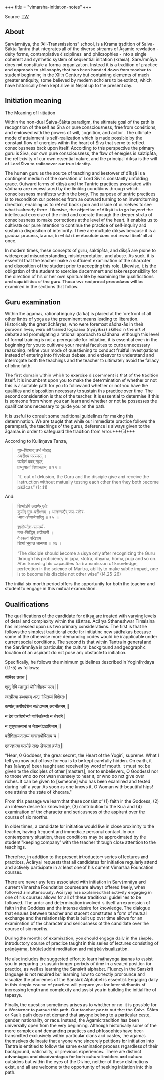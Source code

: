 +++
title = "vimarsha-initiation-notes"
+++

Source: [TW](https://www.vimarshafoundation.org/challenge-page/introtosarvamnaya)

## About
Sarvāmnāya, the “All-Transmissions” school, is a Krama tradition of Śaiva-Śākta Tantra that integrates all of the diverse streams of Āgamic revelation - deity forms, contemplative disciplines, and philosophies - into a single coherent and synthetic system of sequential initiation (krama). Sarvāmnāya does not constitute a formal organization. Instead it is a tradition of practice and approach to philosophy that has been handed down from teacher to student beginning in the XIIth Century but containing elements of much greater antiquity, some believed by modern scholars to be extinct, which have historically been kept alive in Nepal up to the present day.

## Initiation meaning
The Meaning of Initiation

Within the non-dual Śaiva-Śākta paradigm, the ultimate goal of the path is recognition of the self as Śiva or pure consciousness, free from conditions, and endowed with the powers of will, cognition, and action. The ultimate mode of attainment is self-realization which is made possible by the constant flow of energies within the heart of Śiva that serve to reflect consciousness back upon itself. According to this perspective the primary guru is Śiva, our own pure consciousness, the flow of energies is śaktipāta, the reflexivity of our own essential nature, and the principal dīkṣā is the will of Lord Śiva to rediscover our true identity.

The human guru as the source of teaching and bestower of dīkṣā is a contingent medium of the operation of Lord Śiva’s constantly unfolding grace. Outward forms of dīkṣā and the Tantric practices associated with sādhana are necessitated by the limiting conditions through which consciousness manifests within the body. The purpose of tantric practices is to recondition our potencies from an outward turning to an inward turning direction, enabling us to reflect back upon and inside of ourselves to see what is already there. Likewise, the objective of dīkṣā is to go beyond the intellectual exercise of the mind and operate through the deeper strata of consciousness to make corrections at the level of the heart. It enables us to cultivate our pure intention to continue the practice of self-inquiry and sustain a disposition of interiority. There are multiple dīkṣās because it is a gradual process, krama, in which the Absolute does not reveal itself all at once.

In modern times, these concepts of guru, śaktipāta, and dīkṣā are prone to widespread misunderstanding, misinterpretation, and abuse. As such, it is essential that the teacher make a sufficient examination of the character and disposition of the student prior to accepting this role. Likewise, it is the obligation of the student to exercise discernment and take responsibility for the direction of his or her own spiritual life by examining the qualifications and capabilities of the guru. These two reciprocal procedures will be examined in the sections that follow.

## Guru examination
Within the āgamas, rational inquiry (tarka) is placed at the forefront of all other limbs of yoga as the preeminent means leading to liberation. Historically the great āchāryas, who were foremost sādhakās in their personal lives, were all trained logicians (nyāyikas) skilled in the art of debate and promulgating a rational approach to sādhana. Although this level of formal training is not a prerequisite for initiation, it is essential even in the beginning for you to cultivate your mental faculties to curb unnecessary reasoning, refine your mode of questioning to conduct fruitful investigations instead of entering into frivolous debate, and endeavor to understand and interrogate both the teachings and the teacher to ultimately avoid the fallacy of blind faith.

The first domain within which to exercise discernment is that of the tradition itself. It is incumbent upon you to make the determination of whether or not this is a suitable path for you to follow and whether or not you have the qualities and disposition necessary to sustain this practice over time. The second consideration is that of the teacher. It is essential to determine if this is someone from whom you can learn and whether or not he possesses the qualifications necessary to guide you on the path.

It is useful to consult some traditional guidelines for making this determination. We are taught that while our immediate practice follows the paramparā, the teachings of the gurus, deference is always given to the āgamas in order to safeguard the tradition from error.+++(5)+++

According to Kulārṇava Tantra,

> गुरु-शिष्याव् उभौ मोहाद्  
अपरीक्ष्य परस्परम् ।  
उपदेशं ददद् गृह्णन्  
प्राप्नुयातां पिशाचताम् ॥ ११ ॥
>
> “If, out of delusion, the Guru and the disciple give and receive the instruction without mutually testing each other then they both become piśācas” (14.11)

And:

> शिष्योऽपि लक्षणैर् एतैः  
> कुर्याद् गुरु-परीक्षणम् ।
> आनन्दाद्यैर् जप-स्तोत्र-  
> ध्यान-होमार्चनादिषु ॥ २५ ॥
>
> ज्ञानोपदेश-सामर्थ्य-  
> मन्त्र-सिद्धिम् अपीश्वरी ।  
> वेधकत्वं परिज्ञाय  
> शिष्यो भूयान्न चान्यथा ॥ २६ ॥
>
> “The disciple should become a śiṣya only after recognizing the Guru through his proficiency in japa, stotra, dhyāna, homa, pūjā and so on. After knowing his capacities for transmission of knowledge, perfection in the science of Mantra, ability to make subtle impact, one is to become his disciple not other wise” (14.25-26)

The initial six month period offers the opportunity for both the teacher and student to engage in this mutual examination.

## Qualifications

The qualifications of the candidate for dīkṣa are treated with varying levels of detail and complexity within the śāstras. Ācārya Sthaneshwar Timalsina has impressed upon us two primary considerations. The first is that he follows the simplest traditional code for initiating new sādhakas because some of the otherwise more demanding codes would be inapplicable under current social conditions. The second is that within Tantra in general and the Sarvāmnāya in particular, the cultural background and geographic location of an aspirant do not pose any obstacle to initiation.

Specifically, he follows the minimum guidelines described in Yoginīhr̥daya (I.1-5) as follows:

श्रीभैरव उवाच |

शृणु देवि महागुह्यं योगिनीहृदयं परम् ||

त्वत्प्रीत्या कथयाम्य् अद्य गोपितव्यं विशेषतः |

कर्णात् कर्णोपदेशेन सṁप्राप्तम् अवनीतलम् ||

न देयं परशिष्येभ्यो णास्तिकेभ्यो न चेश्वरि |

न शुश्रूषालसानां च नैवानर्थप्रदायिनाम् ||

परीक्षिताय दातव्यं वत्सरार्धोषिताय च |

एतज्ज्ञात्वा वरारोहे सद्यः खेचरतां व्रजेत् ||

“Hear, O Goddess, the great secret, the Heart of the Yoginī, supreme. What I tell you now out of love for you is to be kept carefully hidden. On earth, it has [always] been taught and received by word of mouth. It must not be given to the disciples of other [masters], nor to unbelievers, O Goddess! nor to those who do not wish intensely to hear it, or who do not give over riches. It can be given to [someone] who has been examined and tested during half a year. As soon as one knows it, O Woman with beautiful hips! one attains the state of khecara."

From this passage we learn that these consist of (1) faith in the Goddess, (2) an intense desire for knowledge, (3) contribution to the Kula and (4) examination of the character and seriousness of the aspirant over the course of six months.

In older times, a candidate for initiation would live in close proximity to the teacher, having frequent and immediate personal contact. In our contemporary situation, these conditions may be approximated by the student "keeping company" with the teacher through close attention to the teachings.

Therefore, in addition to the present introductory series of lectures and practices, Ācāryaji requests that all candidates for initiation regularly attend and actively participate in at least one of his current Vimarsha Foundation courses.

There are never any fees associated with initiation in Sarvāmnāya and current Vimarsha Foundation courses are always offered freely, when followed simultaneously. Ācāryaji has explained that actively engaging in one of his courses allows for all of these traditional guidelines to be followed. The ardor and determination involved is itself an expression of faith in the Goddess and the intense desire for knowledge. The dialogue that ensues between teacher and student constitutes a form of mutual exchange and the relationship that is built up over time allows for an examination of the character and seriousness of the candidate over the course of six months.

During the months of examination, you should engage daily in the simple, introductory course of practice taught in this series of lectures consisting of prāṇāyāma, bhūtaśuddhi meditation and mātr̥kā visualization.

He also includes the suggested effort to learn haṭhayoga āsanas to assist you in preparing to sustain longer periods of time in a seated position for practice, as well as learning the Sanskrit alphabet. Fluency in the Sanskrit language is not required but learning how to correctly pronounce and visualize the phonemes of the Sanskrit Alphabet is essential. Engaging daily in this simple course of practice will prepare you for later sādhanās of increasing length and complexity and assist you in building the initial fire of tapasya.

Finally, the question sometimes arises as to whether or not it is possible for a Westerner to pursue this path. Our teacher points out that the Śaiva-Śākta or Kaula path does not demand that anyone belong to a particular caste, gender, nationality, or race. Instead, the Āgamic tradition has been universally open from the very beginning. Although historically some of the more complex and demanding practices and philosophies have been transmitted exclusively within particular clans and castes, the āgamas themselves delineate that anyone who sincerely petitions for initiation into Tantra is entitled to follow the same examination process regardless of their background, nationality, or previous experiences. There are distinct advantages and disadvantages for both cultural insiders and cultural outsiders but within the eyes of the Divine, neither of these distinctions exist, and all are welcome to the opportunity of seeking initiation into this path.